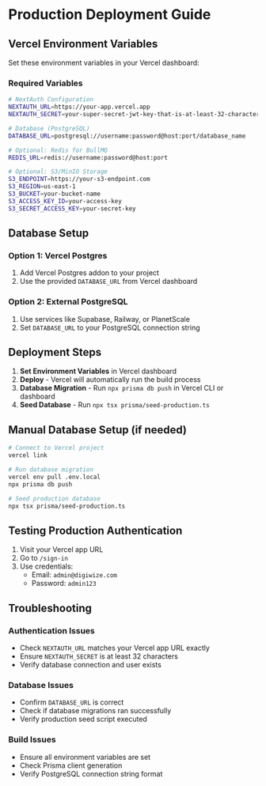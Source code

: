 # Production Deployment Guide

## Vercel Environment Variables

Set these environment variables in your Vercel dashboard:

### Required Variables

```bash
# NextAuth Configuration
NEXTAUTH_URL=https://your-app.vercel.app
NEXTAUTH_SECRET=your-super-secret-jwt-key-that-is-at-least-32-characters-long-change-this-in-production

# Database (PostgreSQL)
DATABASE_URL=postgresql://username:password@host:port/database_name

# Optional: Redis for BullMQ
REDIS_URL=redis://username:password@host:port

# Optional: S3/MinIO Storage
S3_ENDPOINT=https://your-s3-endpoint.com
S3_REGION=us-east-1
S3_BUCKET=your-bucket-name
S3_ACCESS_KEY_ID=your-access-key
S3_SECRET_ACCESS_KEY=your-secret-key
```

## Database Setup

### Option 1: Vercel Postgres

1. Add Vercel Postgres addon to your project
2. Use the provided `DATABASE_URL` from Vercel dashboard

### Option 2: External PostgreSQL

1. Use services like Supabase, Railway, or PlanetScale
2. Set `DATABASE_URL` to your PostgreSQL connection string

## Deployment Steps

1. **Set Environment Variables** in Vercel dashboard
2. **Deploy** - Vercel will automatically run the build process
3. **Database Migration** - Run `npx prisma db push` in Vercel CLI or dashboard
4. **Seed Database** - Run `npx tsx prisma/seed-production.ts`

## Manual Database Setup (if needed)

```bash
# Connect to Vercel project
vercel link

# Run database migration
vercel env pull .env.local
npx prisma db push

# Seed production database
npx tsx prisma/seed-production.ts
```

## Testing Production Authentication

1. Visit your Vercel app URL
2. Go to `/sign-in`
3. Use credentials:
   - Email: `admin@digiwize.com`
   - Password: `admin123`

## Troubleshooting

### Authentication Issues

- Check `NEXTAUTH_URL` matches your Vercel app URL exactly
- Ensure `NEXTAUTH_SECRET` is at least 32 characters
- Verify database connection and user exists

### Database Issues

- Confirm `DATABASE_URL` is correct
- Check if database migrations ran successfully
- Verify production seed script executed

### Build Issues

- Ensure all environment variables are set
- Check Prisma client generation
- Verify PostgreSQL connection string format
